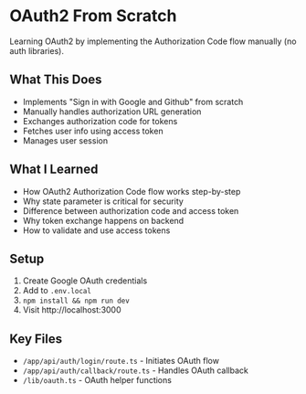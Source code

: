 # OAuth2 From Scratch

Learning OAuth2 by implementing the Authorization Code flow manually (no auth libraries).

## What This Does
- Implements "Sign in with Google and Github" from scratch
- Manually handles authorization URL generation
- Exchanges authorization code for tokens
- Fetches user info using access token
- Manages user session

## What I Learned
- How OAuth2 Authorization Code flow works step-by-step
- Why state parameter is critical for security
- Difference between authorization code and access token
- Why token exchange happens on backend
- How to validate and use access tokens

## Setup
1. Create Google OAuth credentials
2. Add to `.env.local`
3. `npm install && npm run dev`
4. Visit http://localhost:3000

## Key Files
- `/app/api/auth/login/route.ts` - Initiates OAuth flow
- `/app/api/auth/callback/route.ts` - Handles OAuth callback
- `/lib/oauth.ts` - OAuth helper functions